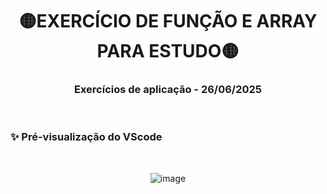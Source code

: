 <!-- Cabeçario -->

<div align="center">
  <h1>
🟡EXERCÍCIO DE FUNÇÃO E ARRAY PARA ESTUDO🟡
  </h1>
  <h3>
   Exercícios de aplicação - 26/06/2025
  </h3>
</div>

<br>

 <!-- Pré-visualização da primeira página -->
<h3>
    ✨ Pré-visualização do VScode
</h3>
<br>
<div align="center">
  
![image](https://github.com/user-attachments/assets/1ddadfa0-bb6f-447d-b5fb-0bf4ac72e4fb)
</div>
